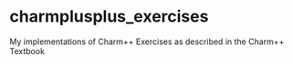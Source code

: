 # charmplusplus_exercises

My implementations of Charm++ Exercises as described in the Charm++ Textbook